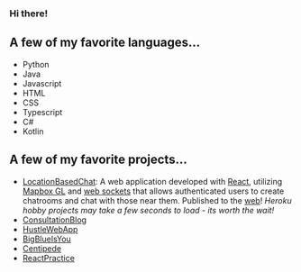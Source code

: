 ### Hi there!

## A few of my favorite languages... 
- Python
- Java
- Javascript
- HTML
- CSS
- Typescript
- C#
- Kotlin

## A few of my favorite projects...
 - [LocationBasedChat](https://github.com/hagen-larsen-hl/LocationBasedChat): A web application developed with [React](https://reactjs.org/), utilizing [Mapbox GL](https://www.mapbox.com/) and [web sockets](https://www.npmjs.com/package/@nestjs/websockets) that allows authenticated users to create chatrooms and chat with those near them. Published to the [web](https://hagenlarsenlocationchat.herokuapp.com/)! *Heroku hobby projects may take a few seconds to load - its worth the wait!*
 - [ConsultationBlog](https://github.com/hagen-larsen-hl/ConsultationBlog)
 - [HustleWebApp](https://github.com/hagen-larsen-hl/HustleWebApp)
 - [BigBlueIsYou](https://github.com/hagen-larsen-hl/BigBlueIsYou)
 - [Centipede](https://github.com/hagen-larsen-hl/Centipede)
 - [ReactPractice](https://github.com/hagen-larsen-hl/ReactPractice)

<!--
**hagen-larsen-hl/hagen-larsen-hl** is a ✨ _special_ ✨ repository because its `README.md` (this file) appears on your GitHub profile.

Here are some ideas to get you started:

- 🔭 I’m currently working on ...
- 🌱 I’m currently learning ...
- 👯 I’m looking to collaborate on ...
- 🤔 I’m looking for help with ...
- 💬 Ask me about ...
- 📫 How to reach me: ...
- 😄 Pronouns: ...
- ⚡ Fun fact: ...
-->
